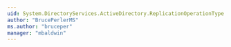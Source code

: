 ```yaml
---
uid: System.DirectoryServices.ActiveDirectory.ReplicationOperationType
author: "BrucePerlerMS"
ms.author: "bruceper"
manager: "mbaldwin"
---
```

